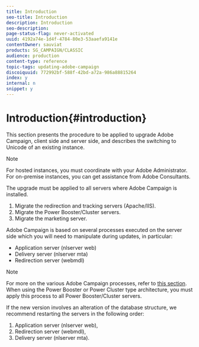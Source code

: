 ```yaml
---
title: Introduction
seo-title: Introduction
description: Introduction
seo-description: 
page-status-flag: never-activated
uuid: 4192a74e-1d4f-4784-80e3-53aaefa9141e
contentOwner: sauviat
products: SG_CAMPAIGN/CLASSIC
audience: production
content-type: reference
topic-tags: updating-adobe-campaign
discoiquuid: 772992bf-588f-42bd-a72a-986a88815264
index: y
internal: n
snippet: y
---
```


# Introduction{#introduction}

This section presents the procedure to be applied to upgrade Adobe Campaign, client side and server side, and describes the switching to Unicode of an existing instance.

>[!NOTE]
>
>For hosted instances, you must coordinate with your Adobe Administrator.  
>For on-premise instances, you can get assistance from Adobe Consultants.

The upgrade must be applied to all servers where Adobe Campaign is installed.

1. Migrate the redirection and tracking servers (Apache/IIS).
1. Migrate the Power Booster/Cluster servers.
1. Migrate the marketing server.

Adobe Campaign is based on several processes executed on the server side which you will need to manipulate during updates, in particular:

* Application server (nlserver web)
* Delivery server (nlserver mta)
* Redirection server (webmdl)

>[!NOTE]
>
>For more on the various Adobe Campaign processes, refer to [this section](https://helpx.adobe.com/campaign/classic/installation/using/general-architecture.html#logical-application-layer).  
>When using the Power Booster or Power Cluster type architecture, you must apply this process to all Power Booster/Cluster servers.

If the new version involves an alteration of the database structure, we recommend restarting the servers in the following order:

1. Application server (nlserver web),
1. Redirection server (webmdl),
1. Delivery server (nlserver mta).

